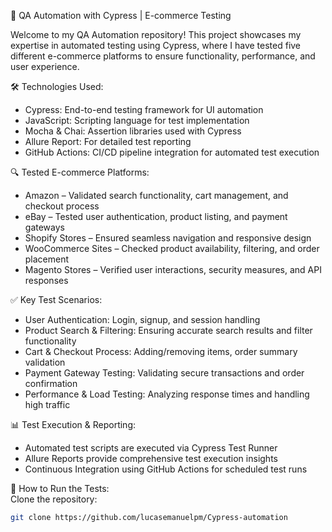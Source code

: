 🚀 QA Automation with Cypress | E-commerce Testing  

Welcome to my QA Automation repository! This project showcases my expertise in automated testing using Cypress, where I have tested five different e-commerce platforms to ensure functionality, performance, and user experience.  

🛠️ Technologies Used:  
- Cypress: End-to-end testing framework for UI automation  
- JavaScript: Scripting language for test implementation  
- Mocha & Chai: Assertion libraries used with Cypress  
- Allure Report: For detailed test reporting  
- GitHub Actions: CI/CD pipeline integration for automated test execution  

🔍 Tested E-commerce Platforms:  
- Amazon – Validated search functionality, cart management, and checkout process  
- eBay – Tested user authentication, product listing, and payment gateways  
- Shopify Stores – Ensured seamless navigation and responsive design  
- WooCommerce Sites – Checked product availability, filtering, and order placement  
- Magento Stores – Verified user interactions, security measures, and API responses  

✅ Key Test Scenarios:  
- User Authentication: Login, signup, and session handling  
- Product Search & Filtering: Ensuring accurate search results and filter functionality  
- Cart & Checkout Process: Adding/removing items, order summary validation  
- Payment Gateway Testing: Validating secure transactions and order confirmation  
- Performance & Load Testing: Analyzing response times and handling high traffic  

📊 Test Execution & Reporting:  
- Automated test scripts are executed via Cypress Test Runner  
- Allure Reports provide comprehensive test execution insights  
- Continuous Integration using GitHub Actions for scheduled test runs  

🔗 How to Run the Tests:  
Clone the repository:  
```bash
git clone https://github.com/lucasemanuelpm/Cypress-automation

